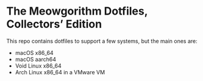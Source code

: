 # The Meowgorithm Dotfiles, Collectors’ Edition

This repo contains dotfiles to support a few systems, but the main ones are:

* macOS x86_64
* macOS aarch64
* Void Linux x86_64
* Arch Linux x86_64 in a VMware VM

